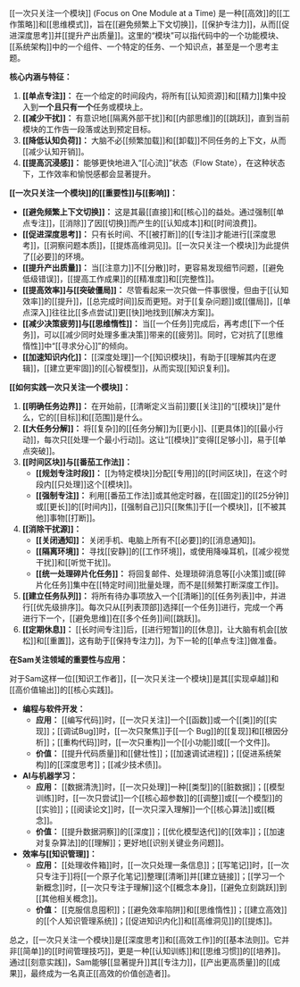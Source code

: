 [[一次只关注一个模块]] (Focus on One Module at a Time) 是一种[[高效]]的[[工作策略]]和[[思维模式]]，旨在[[避免频繁上下文切换]]，[[保护专注力]]，从而[[促进深度思考]]并[[提升产出质量]]。这里的“模块”可以指代码中的一个功能模块、[[系统架构]]中的一个组件、一个特定的任务、一个知识点，甚至是一个思考主题。

**核心内涵与特征：**

1.  **[[单点专注]]：** 在一个给定的时间段内，将所有[[认知资源]]和[[精力]]集中投入到**一个且只有一个**任务或模块上。
2.  **[[减少干扰]]：** 有意识地[[隔离外部干扰]]和[[内部思维]]的[[跳跃]]，直到当前模块的工作告一段落或达到预定目标。
3.  **[[降低认知负荷]]：** 大脑不必[[频繁加载]]和[[卸载]]不同任务的上下文，从而[[减少认知开销]]。
4.  **[[提高沉浸感]]：** 能够更快地进入“[[心流]]”状态（Flow State），在这种状态下，工作效率和愉悦感都会显著提升。

**[[一次只关注一个模块]]的[[重要性]]与[[影响]]：**

*   **[[避免频繁上下文切换]]：** 这是其最[[直接]]和[[核心]]的益处。通过强制[[单点专注]]，[[消除]]了因[[切换]]而产生的[[认知成本]]和[[时间浪费]]。
*   **[[促进深度思考]]：** 只有长时间、不[[被打断]]的[[专注]]才能进行[[深度思考]]，[[洞察问题本质]]，[[提炼高维洞见]]。[[一次只关注一个模块]]为此提供了[[必要]]的环境。
*   **[[提升产出质量]]：** 当[[注意力]]不[[分散]]时，更容易发现细节问题，[[避免低级错误]]，[[提高工作成果]]的[[精准度]]和[[完整性]]。
*   **[[提高效率]]与[[突破僵局]]：** 尽管看起来一次只做一件事很慢，但由于[[认知效率]]的[[提升]]，[[总完成时间]]反而更短。对于[[复杂问题]]或[[僵局]]，[[单点深入]]往往比[[多点尝试]]更[[快]]地找到[[解决方案]]。
*   **[[减少决策疲劳]]与[[思维惰性]]：** 当[[一个任务]]完成后，再考虑[[下一个任务]]，可以[[减少同时处理多重决策]]带来的[[疲劳]]。同时，它对抗了[[思维惰性]]中“[[寻求分心]]”的倾向。
*   **[[加速知识内化]]：** [[深度处理]]一个[[知识模块]]，有助于[[理解其内在逻辑]]，[[建立更牢固]]的[[心智模型]]，从而实现[[知识复利]]。

**[[如何实践一次只关注一个模块]]：**

1.  **[[明确任务边界]]：** 在开始前，[[清晰定义当前]]要[[关注]]的“[[模块]]”是什么，它的[[目标]]和[[范围]]是什么。
2.  **[[大任务分解]]：** 将[[复杂]]的[[任务分解]]为[[更小]]、[[更具体]]的[[最小行动]]，每次只[[处理一个最小行动]]。这让“[[模块]]”变得[[足够小]]，易于[[单点突破]]。
3.  **[[时间区块]]与[[番茄工作法]]：**
    *   **[[规划专注时段]]：** [[为特定模块]]分配[[专用]]的[[时间区块]]，在这个时段内[[只处理]]这个[[模块]]。
    *   **[[强制专注]]：** 利用[[番茄工作法]]或其他定时器，在[[固定]]的[[25分钟]]或[[更长]]的[[时间内]]，[[强制自己]]只[[聚焦]]于[[一个模块]]，[[不被其他]]事物[[打断]]。
4.  **[[消除干扰源]]：**
    *   **[[关闭通知]]：** 关闭手机、电脑上所有不[[必要]]的[[消息通知]]。
    *   **[[隔离环境]]：** 寻找[[安静]]的[[工作环境]]，或使用降噪耳机，[[减少视觉干扰]]和[[听觉干扰]]。
    *   **[[统一处理碎片化任务]]：** 将回复邮件、处理琐碎消息等[[小决策]]或[[碎片化任务]]集中在[[特定时间]]批量处理，而不是[[频繁打断深度工作]]。
5.  **[[建立任务队列]]：** 将所有待办事项放入一个[[清晰]]的[[任务列表]]中，并进行[[优先级排序]]。每次只从[[列表顶部]]选择[[一个任务]]进行，完成一个再进行下一个，[[避免思维]]在[[多个任务]]间[[跳跃]]。
6.  **[[定期休息]]：** [[长时间专注]]后，[[进行短暂]]的[[休息]]，让大脑有机会[[放松]]和[[重置]]，这有助于[[保持专注力]]，为下一轮的[[单点专注]]做准备。

**在Sam关注领域的重要性与应用：**

对于Sam这样一位[[知识工作者]]，[[一次只关注一个模块]]是其[[实现卓越]]和[[高价值输出]]的[[核心实践]]。

*   **编程与软件开发：**
    *   **应用：** [[编写代码]]时，[[一次只关注]]一个[[函数]]或一个[[类]]的[[实现]]；[[调试Bug]]时，[[一次只聚焦]]于[[一个 Bug]]的[[复现]]和[[根因分析]]；[[重构代码]]时，[[一次只重构]]一个[[小功能]]或[[一个文件]]。
    *   **价值：** [[提升代码质量]]和[[健壮性]]；[[加速调试进程]]；[[促进系统架构]]的[[深度思考]]；[[减少技术债]]。
*   **AI与机器学习：**
    *   **应用：** [[数据清洗]]时，[[一次只处理]]一种[[类型]]的[[脏数据]]；[[模型训练]]时，[[一次只尝试]]一个[[核心超参数]]的[[调整]]或[[一个模型]]的[[实验]]；[[阅读论文]]时，[[一次只深入理解]]一个[[核心算法]]或[[概念]]。
    *   **价值：** [[提升数据洞察]]的[[深度]]；[[优化模型迭代]]的[[效率]]；[[加速对复杂算法]]的[[理解]]；更好地[[识别关键业务问题]]。
*   **效率与[[知识管理]]：**
    *   **应用：** [[处理收件箱]]时，[[一次只处理一条信息]]；[[写笔记]]时，[[一次只专注于]]将[[一个原子化笔记]]整理[[清晰]]并[[建立链接]]；[[学习一个新概念]]时，[[一次只专注于理解]]这个[[概念本身]]，[[避免立刻跳跃]]到[[其他相关概念]]。
    *   **价值：** [[克服信息囤积]]；[[避免效率陷阱]]和[[思维惰性]]；[[建立高效]]的[[个人知识管理系统]]；[[促进知识内化]]和[[高维洞见]]的[[提炼]]。

总之，[[一次只关注一个模块]]是[[深度思考]]和[[高效工作]]的[[基本法则]]。它并非[[简单]]的[[时间管理技巧]]，更是一种[[认知训练]]和[[思维习惯]]的[[培养]]。通过[[刻意实践]]，Sam能够[[显著提升]]其[[专注力]]，[[产出更高质量]]的[[成果]]，最终成为一名真正[[高效的价值创造者]]。